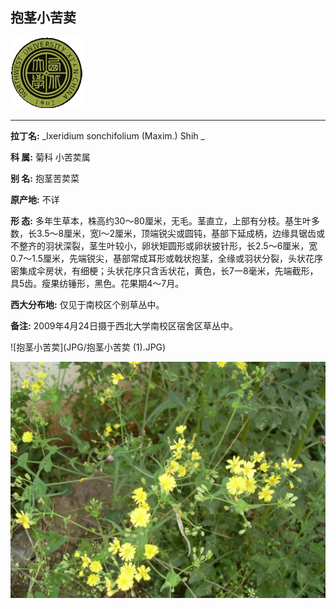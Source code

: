 ## 抱茎小苦荬

![西北大学校园网络植物志](JPG/nwu.gif)

---

**拉丁名:**  _Ixeridium sonchifolium (Maxim.) Shih _

**科 属:** 菊科 小苦荬属

**别 名:** 抱茎苦荬菜

**原产地:** 不详

**形  态:** 多年生草本，株高约30～80厘米，无毛。茎直立，上部有分枝。基生叶多数，长3.5～8厘米，宽l～2厘米，顶端锐尖或圆钝，基部下延成柄，边缘具锯齿或不整齐的羽状深裂，茎生叶较小，卵状矩圆形或卵状披针形，长2.5～6厘米，宽0.7～1.5厘米，先端锐尖，基部常成耳形或戟状抱茎，全缘或羽状分裂，头状花序密集成伞房状，有细梗；头状花序只含舌状花，黄色，长7一8毫米，先端截形，具5齿。瘦果纺锤形，黑色。花果期4～7月。

**西大分布地:** 仅见于南校区个别草丛中。

**备注:** 2009年4月24日摄于西北大学南校区宿舍区草丛中。

![抱茎小苦荬](JPG/抱茎小苦荬 (1).JPG) 

![抱茎小苦荬](JPG/抱茎小苦荬.JPG) 

